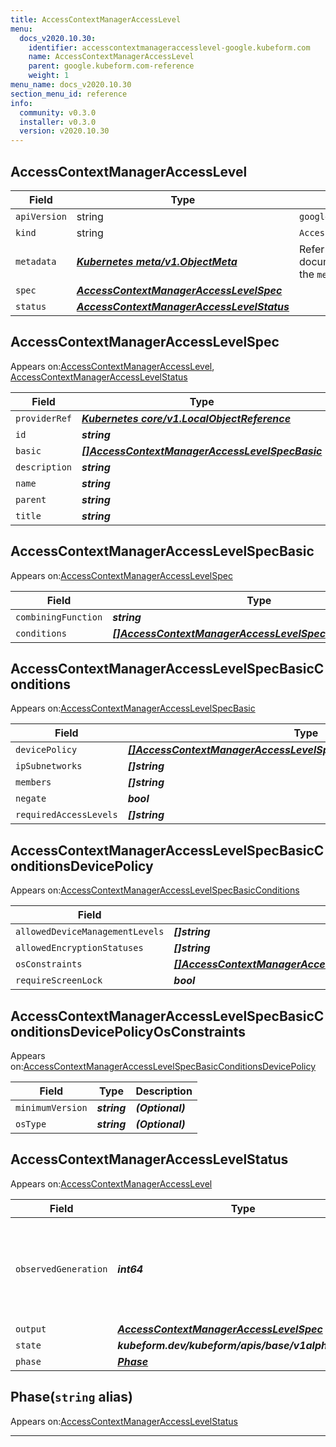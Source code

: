 ```yaml
---
title: AccessContextManagerAccessLevel
menu:
  docs_v2020.10.30:
    identifier: accesscontextmanageraccesslevel-google.kubeform.com
    name: AccessContextManagerAccessLevel
    parent: google.kubeform.com-reference
    weight: 1
menu_name: docs_v2020.10.30
section_menu_id: reference
info:
  community: v0.3.0
  installer: v0.3.0
  version: v2020.10.30
---
```


## AccessContextManagerAccessLevel
| Field | Type | Description |
| ------ | ----- | ----------- |
| `apiVersion` | string | `google.kubeform.com/v1alpha1` |
|    `kind` | string | `AccessContextManagerAccessLevel` |
| `metadata` | ***[Kubernetes meta/v1.ObjectMeta](https://v1-18.docs.kubernetes.io/docs/reference/generated/kubernetes-api/v1.18/#objectmeta-v1-meta)***|Refer to the Kubernetes API documentation for the fields of the `metadata` field.|
| `spec` | ***[AccessContextManagerAccessLevelSpec](#accesscontextmanageraccesslevelspec)***||
| `status` | ***[AccessContextManagerAccessLevelStatus](#accesscontextmanageraccesslevelstatus)***||
## AccessContextManagerAccessLevelSpec

Appears on:[AccessContextManagerAccessLevel](#accesscontextmanageraccesslevel), [AccessContextManagerAccessLevelStatus](#accesscontextmanageraccesslevelstatus)

| Field | Type | Description |
| ------ | ----- | ----------- |
| `providerRef` | ***[Kubernetes core/v1.LocalObjectReference](https://v1-18.docs.kubernetes.io/docs/reference/generated/kubernetes-api/v1.18/#localobjectreference-v1-core)***||
| `id` | ***string***||
| `basic` | ***[[]AccessContextManagerAccessLevelSpecBasic](#accesscontextmanageraccesslevelspecbasic)***| ***(Optional)*** |
| `description` | ***string***| ***(Optional)*** |
| `name` | ***string***||
| `parent` | ***string***||
| `title` | ***string***||
## AccessContextManagerAccessLevelSpecBasic

Appears on:[AccessContextManagerAccessLevelSpec](#accesscontextmanageraccesslevelspec)

| Field | Type | Description |
| ------ | ----- | ----------- |
| `combiningFunction` | ***string***| ***(Optional)*** |
| `conditions` | ***[[]AccessContextManagerAccessLevelSpecBasicConditions](#accesscontextmanageraccesslevelspecbasicconditions)***||
## AccessContextManagerAccessLevelSpecBasicConditions

Appears on:[AccessContextManagerAccessLevelSpecBasic](#accesscontextmanageraccesslevelspecbasic)

| Field | Type | Description |
| ------ | ----- | ----------- |
| `devicePolicy` | ***[[]AccessContextManagerAccessLevelSpecBasicConditionsDevicePolicy](#accesscontextmanageraccesslevelspecbasicconditionsdevicepolicy)***| ***(Optional)*** |
| `ipSubnetworks` | ***[]string***| ***(Optional)*** |
| `members` | ***[]string***| ***(Optional)*** |
| `negate` | ***bool***| ***(Optional)*** |
| `requiredAccessLevels` | ***[]string***| ***(Optional)*** |
## AccessContextManagerAccessLevelSpecBasicConditionsDevicePolicy

Appears on:[AccessContextManagerAccessLevelSpecBasicConditions](#accesscontextmanageraccesslevelspecbasicconditions)

| Field | Type | Description |
| ------ | ----- | ----------- |
| `allowedDeviceManagementLevels` | ***[]string***| ***(Optional)*** |
| `allowedEncryptionStatuses` | ***[]string***| ***(Optional)*** |
| `osConstraints` | ***[[]AccessContextManagerAccessLevelSpecBasicConditionsDevicePolicyOsConstraints](#accesscontextmanageraccesslevelspecbasicconditionsdevicepolicyosconstraints)***| ***(Optional)*** |
| `requireScreenLock` | ***bool***| ***(Optional)*** |
## AccessContextManagerAccessLevelSpecBasicConditionsDevicePolicyOsConstraints

Appears on:[AccessContextManagerAccessLevelSpecBasicConditionsDevicePolicy](#accesscontextmanageraccesslevelspecbasicconditionsdevicepolicy)

| Field | Type | Description |
| ------ | ----- | ----------- |
| `minimumVersion` | ***string***| ***(Optional)*** |
| `osType` | ***string***| ***(Optional)*** |
## AccessContextManagerAccessLevelStatus

Appears on:[AccessContextManagerAccessLevel](#accesscontextmanageraccesslevel)

| Field | Type | Description |
| ------ | ----- | ----------- |
| `observedGeneration` | ***int64***| ***(Optional)*** Resource generation, which is updated on mutation by the API Server.|
| `output` | ***[AccessContextManagerAccessLevelSpec](#accesscontextmanageraccesslevelspec)***| ***(Optional)*** |
| `state` | ***kubeform.dev/kubeform/apis/base/v1alpha1.State***| ***(Optional)*** |
| `phase` | ***[Phase](#phase)***| ***(Optional)*** |
## Phase(`string` alias)

Appears on:[AccessContextManagerAccessLevelStatus](#accesscontextmanageraccesslevelstatus)

---
